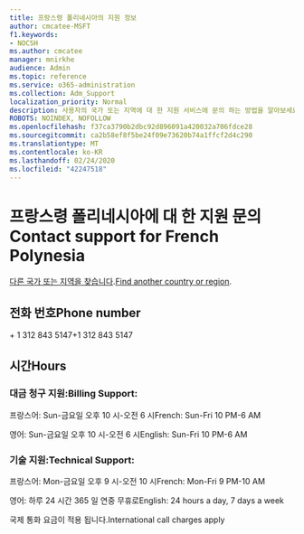 ```yaml
---
title: 프랑스령 폴리네시아의 지원 정보
author: cmcatee-MSFT
f1.keywords:
- NOCSH
ms.author: cmcatee
manager: mnirkhe
audience: Admin
ms.topic: reference
ms.service: o365-administration
ms.collection: Adm_Support
localization_priority: Normal
description: 사용자의 국가 또는 지역에 대 한 지원 서비스에 문의 하는 방법을 알아보세요.
ROBOTS: NOINDEX, NOFOLLOW
ms.openlocfilehash: f37ca3790b2dbc92d896091a420032a706fdce28
ms.sourcegitcommit: ca2b58ef8f5be24f09e73620b74a1ffcf2d4c290
ms.translationtype: MT
ms.contentlocale: ko-KR
ms.lasthandoff: 02/24/2020
ms.locfileid: "42247518"
---
```

# <a name="contact-support-for-french-polynesia"></a><span data-ttu-id="4fbaa-103">프랑스령 폴리네시아에 대 한 지원 문의</span><span class="sxs-lookup"><span data-stu-id="4fbaa-103">Contact support for French Polynesia</span></span>

<span data-ttu-id="4fbaa-104">[다른 국가 또는 지역을 찾습니다](../contact-support-for-business-products.md).</span><span class="sxs-lookup"><span data-stu-id="4fbaa-104">[Find another country or region](../contact-support-for-business-products.md).</span></span>

## <a name="phone-number"></a><span data-ttu-id="4fbaa-105">전화 번호</span><span class="sxs-lookup"><span data-stu-id="4fbaa-105">Phone number</span></span>
<span data-ttu-id="4fbaa-106">+ 1 312 843 5147</span><span class="sxs-lookup"><span data-stu-id="4fbaa-106">+1 312 843 5147</span></span>

## <a name="hours"></a><span data-ttu-id="4fbaa-107">시간</span><span class="sxs-lookup"><span data-stu-id="4fbaa-107">Hours</span></span>
### <a name="billing-support"></a><span data-ttu-id="4fbaa-108">대금 청구 지원:</span><span class="sxs-lookup"><span data-stu-id="4fbaa-108">Billing Support:</span></span>

<span data-ttu-id="4fbaa-109">프랑스어: Sun-금요일 오후 10 시-오전 6 시</span><span class="sxs-lookup"><span data-stu-id="4fbaa-109">French: Sun-Fri 10 PM-6 AM</span></span>

<span data-ttu-id="4fbaa-110">영어: Sun-금요일 오후 10 시-오전 6 시</span><span class="sxs-lookup"><span data-stu-id="4fbaa-110">English: Sun-Fri 10 PM-6 AM</span></span>

### <a name="technical-support"></a><span data-ttu-id="4fbaa-111">기술 지원:</span><span class="sxs-lookup"><span data-stu-id="4fbaa-111">Technical Support:</span></span>

<span data-ttu-id="4fbaa-112">프랑스어: Mon-금요일 오후 9 시-오전 10 시</span><span class="sxs-lookup"><span data-stu-id="4fbaa-112">French: Mon-Fri 9 PM-10 AM</span></span>

<span data-ttu-id="4fbaa-113">영어: 하루 24 시간 365 일 연중 무휴로</span><span class="sxs-lookup"><span data-stu-id="4fbaa-113">English: 24 hours a day, 7 days a week</span></span>

<span data-ttu-id="4fbaa-114">국제 통화 요금이 적용 됩니다.</span><span class="sxs-lookup"><span data-stu-id="4fbaa-114">International call charges apply</span></span>